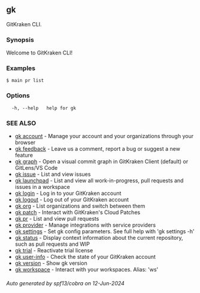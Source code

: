 ## gk

GitKraken CLI.

### Synopsis

Welcome to GitKraken CLI!

### Examples

```
$ main pr list
```

### Options

```
  -h, --help   help for gk
```

### SEE ALSO

* [gk account](gk_account.md)	 - Manage your account and your organizations through your browser
* [gk feedback](gk_feedback.md)	 - Leave us a comment, report a bug or suggest a new feature
* [gk graph](gk_graph.md)	 - Open a visual commit graph in GitKraken Client (default) or GitLens/VS Code
* [gk issue](gk_issue.md)	 - List and view issues
* [gk launchpad](gk_launchpad.md)	 - List and view all work-in-progress, pull requests and issues in a workspace
* [gk login](gk_login.md)	 - Log in to your GitKraken account
* [gk logout](gk_logout.md)	 - Log out of your GitKraken account
* [gk org](gk_org.md)	 - List organizations and switch between them
* [gk patch](gk_patch.md)	 - Interact with GitKraken's Cloud Patches
* [gk pr](gk_pr.md)	 - List and view pull requests
* [gk provider](gk_provider.md)	 - Manage integrations with service providers
* [gk settings](gk_settings.md)	 - Set gk config parameters. See full help with 'gk settings -h'
* [gk status](gk_status.md)	 - Display context information about the current repository, such as pull requests and WIP
* [gk trial](gk_trial.md)	 - Reactivate trial license
* [gk user-info](gk_user-info.md)	 - Check the state of your GitKraken account
* [gk version](gk_version.md)	 - Show gk version
* [gk workspace](gk_workspace.md)	 - Interact with your workspaces. Alias: 'ws'

###### Auto generated by spf13/cobra on 12-Jun-2024

